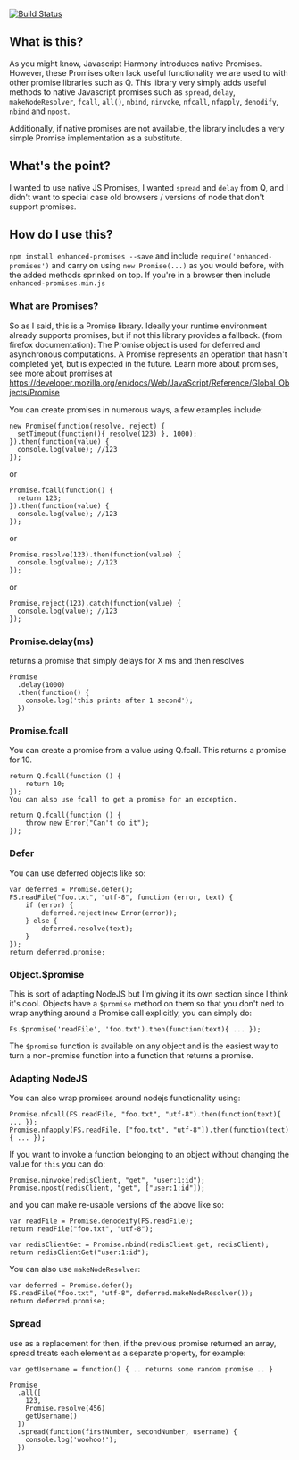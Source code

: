 [![Build Status](https://travis-ci.org/Macmee/enhanced-promises.svg?branch=master)](https://travis-ci.org/Macmee/enhanced-promises)

## What is this?

As you might know, Javascript Harmony introduces native Promises. However, these Promises often lack useful functionality we are used to with other promise libraries such as Q. This library very simply adds useful methods to native Javascript promises such as `spread`, `delay`, `makeNodeResolver`, `fcall`, `all()`, `nbind`, `ninvoke`, `nfcall`, `nfapply`, `denodify`, `nbind` and `npost`.

Additionally, if native promises are not available, the library includes a very simple Promise implementation as a substitute.

## What's the point?

I wanted to use native JS Promises, I wanted `spread` and `delay` from Q, and I didn't want to special case old browsers / versions of node that don't support promises.

## How do I use this?

`npm install enhanced-promises --save` and include `require('enhanced-promises')` and carry on using `new Promise(...)` as you would before, with the added methods sprinked on top. If you're in a browser then include `enhanced-promises.min.js`

### What are Promises?

So as I said, this is a Promise library. Ideally your runtime environment already supports promises, but if not this library provides a fallback. (from firefox documentation): The Promise object is used for deferred and asynchronous computations. A Promise represents an operation that hasn't completed yet, but is expected in the future. Learn more about promises, see more about promises at https://developer.mozilla.org/en/docs/Web/JavaScript/Reference/Global_Objects/Promise

You can create promises in numerous ways, a few examples include:

```
new Promise(function(resolve, reject) {
  setTimeout(function(){ resolve(123) }, 1000);
}).then(function(value) {
  console.log(value); //123
});
```
or
```
Promise.fcall(function() {
  return 123;
}).then(function(value) {
  console.log(value); //123
});
```
or
```
Promise.resolve(123).then(function(value) {
  console.log(value); //123
});
```
or
```
Promise.reject(123).catch(function(value) {
  console.log(value); //123
});
```

### Promise.delay(ms)

returns a promise that simply delays for X ms and then resolves

```
Promise
  .delay(1000)
  .then(function() {
    console.log('this prints after 1 second');
  })
```

### Promise.fcall

You can create a promise from a value using Q.fcall. This returns a promise for 10.

```
return Q.fcall(function () {
    return 10;
});
You can also use fcall to get a promise for an exception.

return Q.fcall(function () {
    throw new Error("Can't do it");
});
```

### Defer

You can use deferred objects like so:

```
var deferred = Promise.defer();
FS.readFile("foo.txt", "utf-8", function (error, text) {
    if (error) {
        deferred.reject(new Error(error));
    } else {
        deferred.resolve(text);
    }
});
return deferred.promise;
```

### Object.$promise

This is sort of adapting NodeJS but I'm giving it its own section since I think it's cool. Objects have a `$promise` method on them so that you don't ned to wrap anything around a Promise call explicitly, you can simply do:

```
Fs.$promise('readFile', 'foo.txt').then(function(text){ ... });
```

The `$promise` function is available on any object and is the easiest way to turn a non-promise function into a function that returns a promise.

### Adapting NodeJS

You can also wrap promises around nodejs functionality using:

```
Promise.nfcall(FS.readFile, "foo.txt", "utf-8").then(function(text){ ... });
Promise.nfapply(FS.readFile, ["foo.txt", "utf-8"]).then(function(text){ ... });
```

If you want to invoke a function belonging to an object without changing the value for `this` you can do:

```
Promise.ninvoke(redisClient, "get", "user:1:id");
Promise.npost(redisClient, "get", ["user:1:id"]);
```

and you can make re-usable versions of the above like so:

```
var readFile = Promise.denodeify(FS.readFile);
return readFile("foo.txt", "utf-8");

var redisClientGet = Promise.nbind(redisClient.get, redisClient);
return redisClientGet("user:1:id");
```

You can also use `makeNodeResolver`:

```
var deferred = Promise.defer();
FS.readFile("foo.txt", "utf-8", deferred.makeNodeResolver());
return deferred.promise;
```

### Spread

use as a replacement for then, if the previous promise returned an array, spread treats each element as a separate property, for example:

```
var getUsername = function() { .. returns some random promise .. }

Promise
  .all([
    123,
    Promise.resolve(456)
    getUsername()
  ])
  .spread(function(firstNumber, secondNumber, username) {
    console.log('woohoo!');
  })
```
